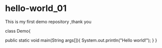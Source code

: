 hello-world_01
==============

This is my first demo repository ,thank you

class Demo{

public static void main(String args[]){
    System.out.println("Hello world!");
  }
}
